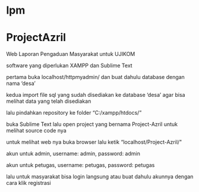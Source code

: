 # lpm
# ProjectAzril

Web Laporan Pengaduan Masyarakat untuk UJIKOM

software yang diperlukan XAMPP dan Sublime Text

pertama buka localhost/httpmyadmin/ dan buat dahulu database dengan nama ‘desa’

kedua import file sql yang sudah disediakan ke database ‘desa’ agar bisa melihat data yang telah disediakan

lalu pindahkan repository ke folder “C:/xampp/htdocs/”

buka Sublime Text lalu open project yang bernama Project-Azril untuk melihat source code nya

untuk melihat web nya buka browser lalu ketik “localhost/Project-Azril/"

akun untuk admin, username: admin, password: admin

akun untuk petugas, username: petugas, password: petugas

lalu untuk masyarakat bisa login langsung atau buat dahulu akunnya dengan cara klik registrasi

